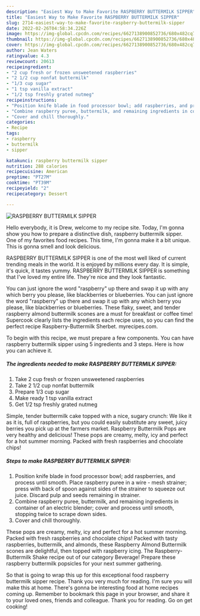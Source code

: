 ```yaml
---
description: "Easiest Way to Make Favorite RASPBERRY BUTTERMILK SIPPER"
title: "Easiest Way to Make Favorite RASPBERRY BUTTERMILK SIPPER"
slug: 2714-easiest-way-to-make-favorite-raspberry-buttermilk-sipper
date: 2022-02-26T04:58:34.226Z
image: https://img-global.cpcdn.com/recipes/6627138900852736/680x482cq70/raspberry-buttermilk-sipper-recipe-main-photo.jpg
thumbnail: https://img-global.cpcdn.com/recipes/6627138900852736/680x482cq70/raspberry-buttermilk-sipper-recipe-main-photo.jpg
cover: https://img-global.cpcdn.com/recipes/6627138900852736/680x482cq70/raspberry-buttermilk-sipper-recipe-main-photo.jpg
author: Jean Waters
ratingvalue: 4.3
reviewcount: 20613
recipeingredient:
- "2 cup fresh or frozen unsweetened raspberries"
- "2 1/2 cup nonfat buttermilk"
- "1/3 cup sugar"
- "1 tsp vanilla extract"
- "1/2 tsp freshly grated nutmeg"
recipeinstructions:
- "Position knife blade in food processor bowl; add raspberries, and process until smooth. Place raspberry puree in a wire - mesh strainer; press with back of spoon against sides of the strainer to squeeze out juice. Discard pulp and seeds remaining in strainer."
- "Combine raspberry puree, buttermilk, and remaining ingredients in container of an electric blender; cover and process until smooth, stopping twice to scrape down sides."
- "Cover and chill thoroughly."
categories:
- Recipe
tags:
- raspberry
- buttermilk
- sipper

katakunci: raspberry buttermilk sipper 
nutrition: 288 calories
recipecuisine: American
preptime: "PT27M"
cooktime: "PT39M"
recipeyield: "2"
recipecategory: Dessert

---
```



![RASPBERRY BUTTERMILK SIPPER](https://img-global.cpcdn.com/recipes/6627138900852736/680x482cq70/raspberry-buttermilk-sipper-recipe-main-photo.jpg)

Hello everybody, it is Drew, welcome to my recipe site. Today, I'm gonna show you how to prepare a distinctive dish, raspberry buttermilk sipper. One of my favorites food recipes. This time, I'm gonna make it a bit unique. This is gonna smell and look delicious.

RASPBERRY BUTTERMILK SIPPER is one of the most well liked of current trending meals in the world. It is enjoyed by millions every day. It is simple, it's quick, it tastes yummy. RASPBERRY BUTTERMILK SIPPER is something that I've loved my entire life. They're nice and they look fantastic.

You can just ignore the word &#34;raspberry&#34; up there and swap it up with any which berry you please, like blackberries or blueberries. You can just ignore the word &#34;raspberry&#34; up there and swap it up with any which berry you please, like blackberries or blueberries. These flaky, sweet, and tender raspberry almond buttermilk scones are a must for breakfast or coffee time! Supercook clearly lists the ingredients each recipe uses, so you can find the perfect recipe Raspberry-Buttermilk Sherbet. myrecipes.com.


To begin with this recipe, we must prepare a few components. You can have raspberry buttermilk sipper using 5 ingredients and 3 steps. Here is how you can achieve it.

<!--inarticleads1-->

##### The ingredients needed to make RASPBERRY BUTTERMILK SIPPER:

1. Take 2 cup fresh or frozen unsweetened raspberries
1. Take 2 1/2 cup nonfat buttermilk
1. Prepare 1/3 cup sugar
1. Make ready 1 tsp vanilla extract
1. Get 1/2 tsp freshly grated nutmeg


Simple, tender buttermilk cake topped with a nice, sugary crunch: We like it as it is, full of raspberries, but you could easily substitute any sweet, juicy berries you pick up at the farmers market. Raspberry Buttermilk Pops are very healthy and delicious! These pops are creamy, melty, icy and perfect for a hot summer morning. Packed with fresh raspberries and chocolate chips! 

<!--inarticleads2-->

##### Steps to make RASPBERRY BUTTERMILK SIPPER:

1. Position knife blade in food processor bowl; add raspberries, and process until smooth. Place raspberry puree in a wire - mesh strainer; press with back of spoon against sides of the strainer to squeeze out juice. Discard pulp and seeds remaining in strainer.
1. Combine raspberry puree, buttermilk, and remaining ingredients in container of an electric blender; cover and process until smooth, stopping twice to scrape down sides.
1. Cover and chill thoroughly.


These pops are creamy, melty, icy and perfect for a hot summer morning. Packed with fresh raspberries and chocolate chips! Packed with tasty raspberries, buttermilk, and almonds, these Raspberry Almond Buttermilk scones are delightful, then topped with raspberry icing. The Raspberry-Buttermilk Shake recipe out of our category Beverage! Prepare these raspberry buttermilk popsicles for your next summer gathering. 

So that is going to wrap this up for this exceptional food raspberry buttermilk sipper recipe. Thank you very much for reading. I'm sure you will make this at home. There's gonna be interesting food at home recipes coming up. Remember to bookmark this page in your browser, and share it to your loved ones, friends and colleague. Thank you for reading. Go on get cooking!
